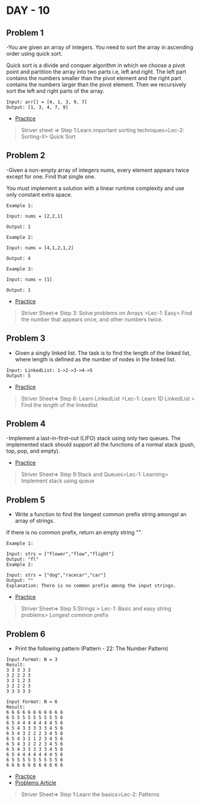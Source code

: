 # DAY - 10

## Problem 1
-You are given an array of integers. You need to sort the array in ascending order using quick sort.

Quick sort is a divide and conquer algorithm in which we choose a pivot point and partition the array into two parts i.e, left and right. The left part contains the numbers smaller than the pivot element and the right part contains the numbers larger than the pivot element. Then we recursively sort the left and right parts of the array.

```
Input: arr[] = [4, 1, 3, 9, 7]
Output: [1, 3, 4, 7, 9]
```

- [Practice](https://www.naukri.com/code360/problems/quick-sort_983625?utm_source=youtube&utm_medium=affiliate&utm_campaign=striver_Arrayproblems)

> Striver sheet => Step 1:Learn important sorting techniques>Lec-2: Sorting-II> Quick Sort 

## Problem 2
-Given a non-empty array of integers nums, every element appears twice except for one. Find that single one.

You must implement a solution with a linear runtime complexity and use only constant extra space.

```
Example 1:

Input: nums = [2,2,1]

Output: 1

Example 2:

Input: nums = [4,1,2,1,2]

Output: 4

Example 3:

Input: nums = [1]

Output: 1
```

- [Practice](https://leetcode.com/problems/single-number/description/)

> Striver Sheet=> Step 3: Solve problems on Arrays >Lec-1: Easy> Find the number that appears once, and other numbers twice.

## Problem 3
- Given a singly linked list. The task is to find the length of the linked list, where length is defined as the number of nodes in the linked list.
```
Input: LinkedList: 1->2->3->4->5
Output: 5
```
- [Practice](https://www.geeksforgeeks.org/problems/count-nodes-of-linked-list/1?page=1&category=Linked%20List&sortBy=submissions)


> Striver Sheet=> Step 6: Learn LinkedList >Lec-1: Learn 1D LinkedList > Find the length of the linkedlist

## Problem 4
-Implement a last-in-first-out (LIFO) stack using only two queues. The implemented stack should support all the functions of a normal stack (push, top, pop, and empty).


- [Practice](https://leetcode.com/problems/implement-stack-using-queues/description/)

> Striver Sheet=> Step 9:Stack and Queues>Lec-1: Learning> Implement stack using queue

## Problem 5
- Write a function to find the longest common prefix string amongst an array of strings.

If there is no common prefix, return an empty string "".

```
Example 1:

Input: strs = ["flower","flow","flight"]
Output: "fl"
Example 2:

Input: strs = ["dog","racecar","car"]
Output: ""
Explanation: There is no common prefix among the input strings.
```

- [Practice](https://leetcode.com/problems/longest-common-prefix/description/)

> Striver Sheet=> Step 5:Strings > Lec-1: Basic and easy string problems> Longest common prefix

## Problem 6
- Print the following pattern (Pattern - 22: The Number Pattern)

```
Input Format: N = 3
Result: 
3 3 3 3 3 
3 2 2 2 3 
3 2 1 2 3 
3 2 2 2 3 
3 3 3 3 3

Input Format: N = 6
Result:   
6 6 6 6 6 6 6 6 6 6 6 
6 5 5 5 5 5 5 5 5 5 6 
6 5 4 4 4 4 4 4 4 5 6 
6 5 4 3 3 3 3 3 4 5 6 
6 5 4 3 2 2 2 3 4 5 6 
6 5 4 3 2 1 2 3 4 5 6 
6 5 4 3 2 2 2 3 4 5 6 
6 5 4 3 3 3 3 3 4 5 6 
6 5 4 4 4 4 4 4 4 5 6 
6 5 5 5 5 5 5 5 5 5 6 
6 6 6 6 6 6 6 6 6 6 6
```
- [Practice](https://www.naukri.com/code360/problems/ninja-and-the-number-pattern-i_6581959?utm_source=youtube&utm_medium=affiliate&utm_campaign=striver_patternproblems)
- [Problems Article](https://takeuforward.org/strivers-a2z-dsa-course/must-do-pattern-problems-before-starting-dsa/)

> Striver Sheet=> Step 1:Learn the basics>Lec-2: Patterns
